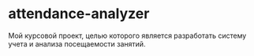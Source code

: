 # attendance-analyzer
Мой курсовой проект, целью которого является разработать систему учета и анализа посещаемости занятий.
